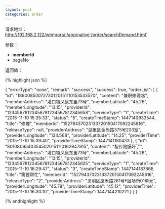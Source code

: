 ```yaml
---
layout: post
categories: order
---
```

请求地址：http://192.168.2.122/wtmportal/app/native`/order/searchDemand.html`

参数：

- **memberId** 
- pageNo



返回值：

{% highlight json %}

{
   "errorType": "none",
    "remark": "success",
    "success": true,
    "orderList": [
        {
            "id": "18600850072730120151110153533570",
            "content": "兼职修理咯",
            "memberAddress": "灌口镇凤泉东里73号",
            "memberLatitude": "45.26",
            "memberLongitude": "13.15",
            "providerId": "12345678123456781234567812345658",
            "serviceType": "1",
            "createTime": "2015-11-10 15:35:33",
            "status": "5",
            "createTimeStamp": 1447140933544,
            "title": "修理",
            "memberId": "15279437023133720150417092245616",
            "releaseType": null,
            "providerAddress": "湖里区金尚路375号203室",
            "providerLongitude": "124.568",
            "providerLatitude": "14.25",
            "providerTime": "2015-11-10 15:39:40",
            "providerTimeStamp": 1447141180433
        },
        {
            "id": "80108095403545020151110162947915",
            "content": "祖传贴膜坏了",
            "memberAddress": "灌口镇凤泉东里73号",
            "memberLatitude": "45.26",
            "memberLongitude": "13.15",
            "providerId": "12345678123456781234567812345625",
            "serviceType": "1",
            "createTime": "2015-11-10 16:29:47",
            "status": "3",
            "createTimeStamp": 1447144187868,
            "title": "需要帮忙",
            "memberId": "15279437023133720150417092245616",
            "releaseType": "2",
            "providerAddress": "思明区厦禾路261号F层场所01单元",
            "providerLongitude": "45.78",
            "providerLatitude": "45.12",
            "providerTime": "2015-11-10 16:30:10",
            "providerTimeStamp": 1447144210221
        }
    ]
}

{% endhighlight %}
